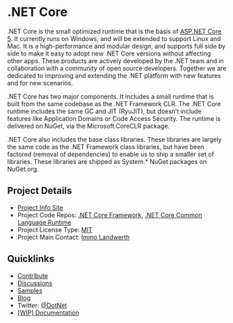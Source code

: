 # .NET Core

.NET Core is the small optimized runtime that is the basis of [ASP.NET Core 5](http://www.dotnetfoundation.org/aspnet-5). It currently runs on Windows, and will be extended to support Linux and Mac. It is a high-performance and modular design, and supports full side by side to make it easy to adopt new .NET Core versions without affecting other apps. These products are actively developed by the .NET team and in collaboration with a community of open source developers. Together we are dedicated to improving and extending the .NET platform with new features and for new scenarios.

.NET Core has two major components. It includes a small runtime that is built from the same codebase as the .NET Framework CLR. The .NET Core runtime includes the same GC and JIT (RyuJIT), but doesn’t include features like Application Domains or Code Access Security. The runtime is delivered on NuGet, via the Microsoft.CoreCLR package.

.NET Core also includes the base class libraries. These libraries are largely the same code as the .NET Framework class libraries, but have been factored (removal of dependencies) to enable us to ship a smaller set of libraries. These libraries are shipped as System.* NuGet packages on NuGet.org.

## Project Details

* [Project Info Site](https://dotnet.github.io/core)
* Project Code Repos:  [.NET Core Framework](https://github.com/dotnet/corefx), [.NET Core Common Language Runtime]( https://github.com/dotnet/coreCLR)
* Project License Type: [MIT](https://github.com/dotnet/corefx/blob/master/LICENSE)
* Project Main Contact: [Immo Landwerth](https://github.com/terrajobst)

## Quicklinks
* [Contribute](https://github.com/dotnet/corefx/blob/master/CONTRIBUTING.md)
* [Discussions](http://forums.dotnetfoundation.org/)
* [Samples](https://github.com/Microsoft/dotnetsamples)
* [Blog](http://blogs.msdn.com/b/dotnet/)
* Twitter: [@DotNet](https://twitter.com/dotnet)
* [[WIP] Documentation](http://dotnet.readthedocs.org/)
